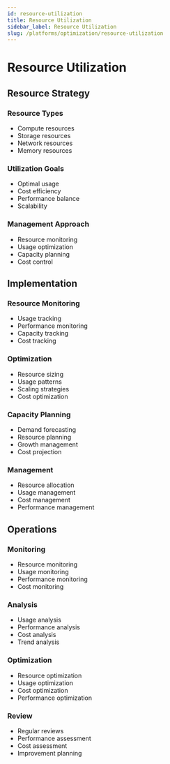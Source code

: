 ```yaml
---
id: resource-utilization
title: Resource Utilization
sidebar_label: Resource Utilization
slug: /platforms/optimization/resource-utilization
---
```


# Resource Utilization

## Resource Strategy

### Resource Types
- Compute resources
- Storage resources
- Network resources
- Memory resources

### Utilization Goals
- Optimal usage
- Cost efficiency
- Performance balance
- Scalability

### Management Approach
- Resource monitoring
- Usage optimization
- Capacity planning
- Cost control

## Implementation

### Resource Monitoring
- Usage tracking
- Performance monitoring
- Capacity tracking
- Cost tracking

### Optimization
- Resource sizing
- Usage patterns
- Scaling strategies
- Cost optimization

### Capacity Planning
- Demand forecasting
- Resource planning
- Growth management
- Cost projection

### Management
- Resource allocation
- Usage management
- Cost management
- Performance management

## Operations

### Monitoring
- Resource monitoring
- Usage monitoring
- Performance monitoring
- Cost monitoring

### Analysis
- Usage analysis
- Performance analysis
- Cost analysis
- Trend analysis

### Optimization
- Resource optimization
- Usage optimization
- Cost optimization
- Performance optimization

### Review
- Regular reviews
- Performance assessment
- Cost assessment
- Improvement planning 